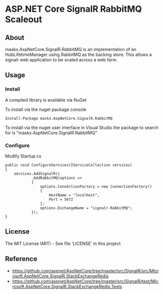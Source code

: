 # ASP.NET Core SignalR RabbitMQ Scaleout 

## About

maskx.AspNetCore.SignalR.RabbitMQ is an implementation of an HubLifetimeManager using RabbitMQ as the backing store. This allows a signalr web application to be scaled across a web farm.

## Usage

### Install

A compiled library is available via NuGet

To install via the nuget package console

```
Install-Package maskx.AspNetCore.SignalR.RabbitMQ
``` 

To install via the nuget user interface in Visual Studio the package to search for is "maskx.AspNetCore.SignalR.RabbitMQ"

### Configure

Modify Startup.cs

``` CSharp
public void ConfigureServices(IServiceCollection services)
{
    services.AddSignalR()
            .AddRabbitMQ(options =>
            {
                options.ConnectionFactory = new ConnectionFactory()
                {
                    HostName = "localhost",
                    Port = 5672
                };
                options.ExchangeName = "signalr-RabbitMQ";
            });
}
```

## License

The MIT License (MIT) - See file 'LICENSE' in this project

## Reference

* https://github.com/aspnet/AspNetCore/tree/master/src/SignalR/src/Microsoft.AspNetCore.SignalR.StackExchangeRedis
* https://github.com/aspnet/AspNetCore/tree/master/src/SignalR/test/Microsoft.AspNetCore.SignalR.StackExchangeRedis.Tests


